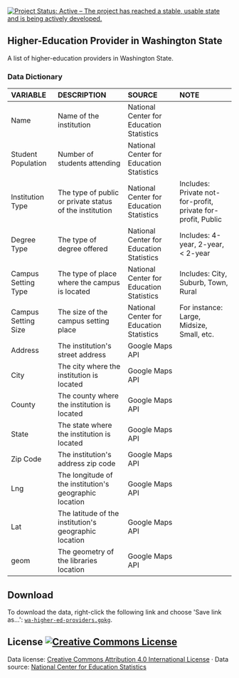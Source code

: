 
[![Project Status: Active – The project has reached a stable, usable state and is being actively developed.](http://www.repostatus.org/badges/latest/active.svg)](http://www.repostatus.org/#active)

Higher-Education Provider in Washington State
---------------------------------------------

A list of higher-education providers in Washington State.

### Data Dictionary

| VARIABLE            | DESCRIPTION                                             | SOURCE                                   | NOTE                                                         |
|:--------------------|:--------------------------------------------------------|:-----------------------------------------|:-------------------------------------------------------------|
| Name                | Name of the institution                                 | National Center for Education Statistics |                                                              |
| Student Population  | Number of students attending                            | National Center for Education Statistics |                                                              |
| Institution Type    | The type of public or private status of the institution | National Center for Education Statistics | Includes: Private not-for-profit, private for-profit, Public |
| Degree Type         | The type of degree offered                              | National Center for Education Statistics | Includes: 4-year, 2-year, &lt; 2-year                        |
| Campus Setting Type | The type of place where the campus is located           | National Center for Education Statistics | Includes: City, Suburb, Town, Rural                          |
| Campus Setting Size | The size of the campus setting place                    | National Center for Education Statistics | For instance: Large, Midsize, Small, etc.                    |
| Address             | The institution's street address                        | Google Maps API                          |                                                              |
| City                | The city where the institution is located               | Google Maps API                          |                                                              |
| County              | The county where the institution is located             | Google Maps API                          |                                                              |
| State               | The state where the institution is located              | Google Maps API                          |                                                              |
| Zip Code            | The institution's address zip code                      | Google Maps API                          |                                                              |
| Lng                 | The longitude of the institution's geographic location  | Google Maps API                          |                                                              |
| Lat                 | The latitude of the institution's geographic location   | Google Maps API                          |                                                              |
| geom                | The geometry of the libraries location                  | Google Maps API                          |                                                              |

Download
--------

To download the data, right-click the following link and choose 'Save link as...': [`wa-higher-ed-providers.gpkg`](https://github.com/tiernanmartin/datasets/raw/master/wa-higher-ed-providers/data/wa-higher-ed-providers.gpkg).

License <a rel="license" href="http://creativecommons.org/licenses/by/4.0/"><img alt="Creative Commons License" style="border-width:0" src="https://i.creativecommons.org/l/by/4.0/80x15.png" /></a>
----------------------------------------------------------------------------------------------------------------------------------------------------------------------------------------------------

Data license: [Creative Commons Attribution 4.0 International License](http://creativecommons.org/licenses/by/4.0/) · Data source: [National Center for Education Statistics](https://nces.ed.gov/collegenavigator/?s=WA)
